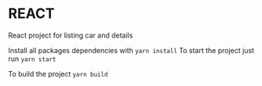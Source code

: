 # REACT

React project for listing car and details

Install all packages dependencies with `yarn install`
To start the project just run `yarn start`

To build the project `yarn build`
